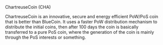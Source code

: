 ChartreuseCoin (CHA)

ChartreuseCoin is an innovative, secure and energy efficient PoW/PoS coin that is better than BlueCoin. It uses a faster PoW distribution mechanism to distribute the initial coins, then after 100 days the coin is basically transferred to a pure PoS coin, where the generation of the coin is mainly through the PoS interests or something.



